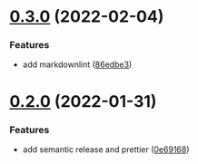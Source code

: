 # [0.3.0](https://github.com/releaseband/commitlint-config/compare/v0.2.0...v0.3.0) (2022-02-04)


### Features

* add markdownlint ([86edbe3](https://github.com/releaseband/commitlint-config/commit/86edbe3d96611c7ab62dcce4a958630bc244b458))

# [0.2.0](https://github.com/releaseband/commitlint-config/compare/v0.1.2...v0.2.0) (2022-01-31)


### Features

* add semantic release and prettier ([0e69168](https://github.com/releaseband/commitlint-config/commit/0e69168233e116fade6fe7200bc53399f0384537))
